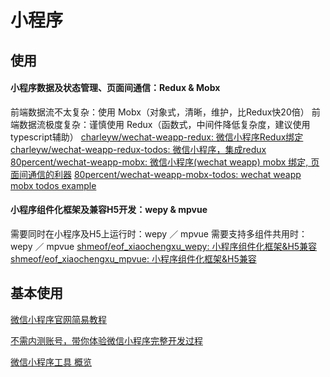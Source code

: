 # 小程序

## 使用
#### 小程序数据及状态管理、页面间通信：Redux & Mobx
前端数据流不太复杂：使用 Mobx（对象式，清晰，维护，比Redux快20倍）
前端数据流极度复杂：谨慎使用 Redux（函数式，中间件降低复杂度，建议使用typescript辅助）
[charleyw/wechat-weapp-redux: 微信小程序Redux绑定](https://github.com/charleyw/wechat-weapp-redux)
[charleyw/wechat-weapp-redux-todos: 微信小程序，集成redux](https://github.com/charleyw/wechat-weapp-redux-todos)
[80percent/wechat-weapp-mobx: 微信小程序(wechat weapp) mobx 绑定, 页面间通信的利器](https://github.com/80percent/wechat-weapp-mobx)
[80percent/wechat-weapp-mobx-todos: wechat weapp mobx todos example](https://github.com/80percent/wechat-weapp-mobx-todos)

#### 小程序组件化框架及兼容H5开发：wepy & mpvue
需要同时在小程序及H5上运行时：wepy ／ mpvue
需要支持多组件共用时：wepy ／ mpvue
[shmeof/eof_xiaochengxu_wepy: 小程序组件化框架&H5兼容](https://github.com/shmeof/eof_xiaochengxu_wepy)
[shmeof/eof_xiaochengxu_mpvue: 小程序组件化框架&H5兼容](https://github.com/shmeof/eof_xiaochengxu_mpvue)

## 基本使用
[微信小程序官网简易教程](https://developers.weixin.qq.com/miniprogram/dev/quickstart/basic/getting-started.html)

[不需内测账号，带你体验微信小程序完整开发过程](https://www.cnblogs.com/sunjingxin/p/5919793.html)

[微信小程序工具 概览](https://www.w3cschool.cn/weixinapp/weixinapp-devtools.html)